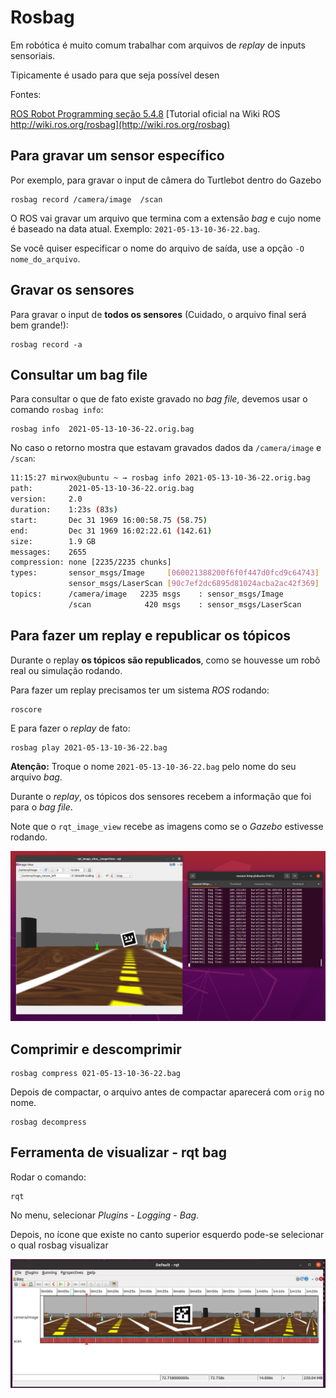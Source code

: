 # Rosbag 

Em robótica é muito comum trabalhar com arquivos de *replay* de inputs sensoriais.

Tipicamente é usado para que seja possível desen

Fontes:

[ROS Robot Programming seção 5.4.8](https://www.robotis.com/service/download.php?no=719)
[Tutorial oficial na Wiki ROS http://wiki.ros.org/rosbag](http://wiki.ros.org/rosbag)


## Para gravar um sensor específico 

Por exemplo, para gravar o input de câmera do Turtlebot dentro do Gazebo

    rosbag record /camera/image  /scan

O ROS vai gravar um arquivo que termina com a extensão *bag* e cujo nome é baseado na data atual. Exemplo: `2021-05-13-10-36-22.bag`.

Se você quiser especificar o nome do arquivo de saída, use a opção `-O nome_do_arquivo`. 

## Gravar os sensores

Para gravar o input de **todos os sensores** (Cuidado, o arquivo final será bem grande!): 

    rosbag record -a

## Consultar um bag file 

Para consultar o que de fato existe gravado no *bag file*, devemos usar o comando `rosbag info`: 

    rosbag info  2021-05-13-10-36-22.orig.bag

No caso o retorno mostra que estavam gravados dados da `/camera/image` e `/scan`:

```bash
11:15:27 mirwox@ubuntu ~ → rosbag info 2021-05-13-10-36-22.orig.bag
path:        2021-05-13-10-36-22.orig.bag
version:     2.0
duration:    1:23s (83s)
start:       Dec 31 1969 16:00:58.75 (58.75)
end:         Dec 31 1969 16:02:22.61 (142.61)
size:        1.9 GB
messages:    2655
compression: none [2235/2235 chunks]
types:       sensor_msgs/Image     [060021388200f6f0f447d0fcd9c64743]
             sensor_msgs/LaserScan [90c7ef2dc6895d81024acba2ac42f369]
topics:      /camera/image   2235 msgs    : sensor_msgs/Image
             /scan            420 msgs    : sensor_msgs/LaserScan
```



## Para fazer um replay e republicar os tópicos

Durante o replay **os tópicos são republicados**, como se houvesse um robô real ou simulação rodando.

Para fazer um replay precisamos ter um sistema *ROS* rodando: 

    roscore

E para fazer o *replay* de fato: 

    rosbag play 2021-05-13-10-36-22.bag 

**Atenção:** Troque o nome `2021-05-13-10-36-22.bag` pelo nome do seu arquivo *bag*. 

Durante o *replay*, os tópicos dos sensores recebem a informação que foi para o *bag file*.

Note que o `rqt_image_view` recebe as imagens como se o *Gazebo* estivesse rodando. 

![](./rosbag_replay.png)

## Comprimir e descomprimir 

    rosbag compress 021-05-13-10-36-22.bag

Depois de compactar, o arquivo antes de compactar aparecerá com `orig`  no nome.

    rosbag decompress 

## Ferramenta de visualizar - rqt bag

Rodar o comando: 

    rqt

No menu, selecionar *Plugins* - *Logging* - *Bag*.

Depois, no ícone que existe no canto superior esquerdo pode-se selecionar o qual rosbag visualizar

![](./rqt_bag.png)







